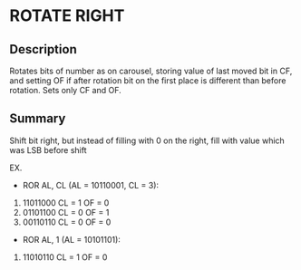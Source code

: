 
# ROTATE RIGHT
## Description
Rotates bits of number as on carousel, storing value of last moved bit in CF,
and setting OF if after rotation bit on the first place is different than before
rotation. Sets only CF and OF.

## Summary
Shift bit right, but instead of filling with 0 on the right, fill with value which
was LSB before shift

EX.
- ROR AL, CL (AL = 10110001, CL = 3):
1. 11011000 CL = 1  OF = 0
2. 01101100 CL = 0  OF = 1
3. 00110110 CL = 0  OF = 0
- ROR AL, 1 (AL = 10101101):
1. 11010110 CL = 1  OF = 0
